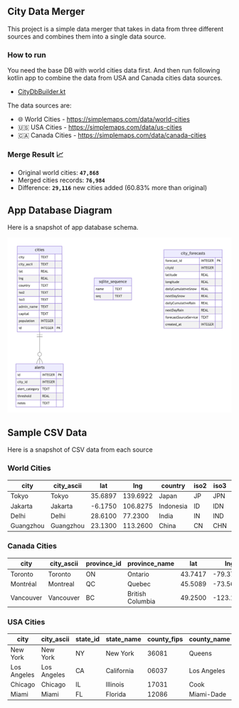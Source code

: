 ## City Data Merger
This project is a simple data merger that takes in data from three different sources and combines them into a single data source. 

### How to run
You need the base DB with world cities data first. And then run following kotlin app to combine the data from USA and Canada cities data sources.
- [CityDbBuilder.kt](src/main/kotlin/CityDbBuilder.kt)

The data sources are:
* 🌐 World Cities - https://simplemaps.com/data/world-cities
* 🇺🇸 USA Cities - https://simplemaps.com/data/us-cities
* 🇨🇦 Canada Cities - https://simplemaps.com/data/canada-cities

### Merge Result 📈
* Original world cities: **`47,868`**
* Merged cities records: **`76,984`**
* Difference: **`29,116`** new cities added (60.83% more than original)

## App Database Diagram
Here is a snapshot of app database schema.

![](../../../app/schemas/alertapp-db-diagram-SNAPSHOT.png)

## Sample CSV Data
Here is a snapshot of CSV data from each source

[//]: # (Generated with: https://tableconvert.com/csv-to-markdown and https://www.convertcsv.com/csv-to-markdown.htm)

### World Cities
| city      | city_ascii | lat     | lng      | country   | iso2 | iso3 | admin_name | capital | population | id         |
|-----------|------------|---------|----------|-----------|------|------|------------|---------|------------|------------|
| Tokyo     | Tokyo      | 35.6897 | 139.6922 | Japan     | JP   | JPN  | Tōkyō      | primary | 37732000   | 1392685764 |
| Jakarta   | Jakarta    | -6.1750 | 106.8275 | Indonesia | ID   | IDN  | Jakarta    | primary | 33756000   | 1360771077 |
| Delhi     | Delhi      | 28.6100 | 77.2300  | India     | IN   | IND  | Delhi      | admin   | 32226000   | 1356872604 |
| Guangzhou | Guangzhou  | 23.1300 | 113.2600 | China     | CN   | CHN  | Guangdong  | admin   | 26940000   | 1156237133 |


### Canada Cities
| city      | city_ascii | province_id | province_name    | lat     | lng       | population | density | timezone          | ranking | postal              | id         |
|-----------|------------|-------------|------------------|---------|-----------|------------|---------|-------------------|---------|---------------------|------------|
| Toronto   | Toronto    | ON          | Ontario          | 43.7417 | -79.3733  | 5647656    | 4427.8  | America/Toronto   | 1       | M5T... | 1124279679 |
| Montréal  | Montreal   | QC          | Quebec           | 45.5089 | -73.5617  | 3675219    | 4833.5  | America/Toronto   | 1       | H1X... | 1124586170 |
| Vancouver | Vancouver  | BC          | British Columbia | 49.2500 | -123.1000 | 2426160    | 5749.9  | America/Vancouver | 1       | V6Z... | 1124825478 |


### USA Cities
| city        | city_ascii  | state_id | state_name | county_fips | county_name | lat     | lng       | population | density | source | military | incorporated | timezone            | ranking | zips                        | id         |
|-------------|-------------|----------|------------|-------------|-------------|---------|-----------|------------|---------|--------|----------|--------------|---------------------|---------|-----------------------------|------------|
| New York    | New York    | NY       | New York   | 36081       | Queens      | 40.6943 | -73.9249  | 18908608   | 11080.3 | shape  | FALSE    | TRUE         | America/New_York    | 1       | 11229... | 1840034016 |
| Los Angeles | Los Angeles | CA       | California | 06037       | Los Angeles | 34.1141 | -118.4068 | 11922389   | 3184.7  | shape  | FALSE    | TRUE         | America/Los_Angeles | 1       | 91367... | 1840020491 |
| Chicago     | Chicago     | IL       | Illinois   | 17031       | Cook        | 41.8375 | -87.6866  | 8497759    | 4614.5  | shape  | FALSE    | TRUE         | America/Chicago     | 1       | 60018... | 1840000494 |
| Miami       | Miami       | FL       | Florida    | 12086       | Miami-Dade  | 25.7840 | -80.2101  | 6080145    | 4758.9  | shape  | FALSE    | TRUE         | America/New_York    | 1       | 33128... | 1840015149 |

